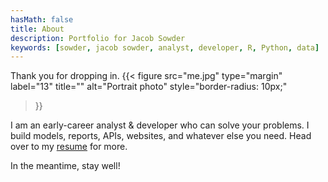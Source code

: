 ```yaml
---
hasMath: false
title: About
description: Portfolio for Jacob Sowder
keywords: [sowder, jacob sowder, analyst, developer, R, Python, data]
---
```



Thank you for dropping in. 
{{< figure
  src="me.jpg"
  type="margin"
  label="13"
  title=""
  alt="Portrait photo"
  style="border-radius: 10px;"
 >}}

I am an early-career analyst & developer who can solve your problems. I build models, reports, APIs, websites, and whatever else you need. Head over to my [resume](/resume.pdf) for more.

In the meantime, stay well!